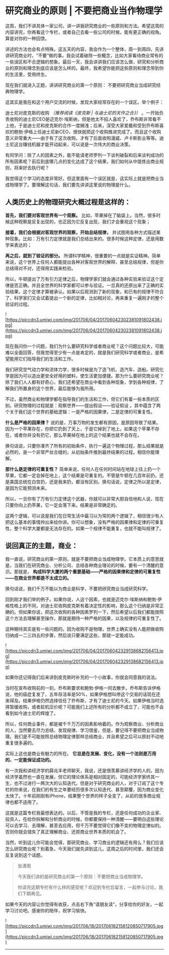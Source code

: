 # 研究商业的原则 | 不要把商业当作物理学

这周，我们不讲具体一家公司，讲一讲我研究商业的一些原则和方法。希望这周的内容讲完，你再看这个专栏，或者自己去看一些公司的时候，能有更正确的视角。算是对你的一种回馈。

讲述的方法也会有点特殊。这五天的内容，我会作为一个整体，周一到周四，先讲讲研究商业时，“不要”做的事。我会试着破除一些概念，比如大家看待商业常有的一些误区和不合逻辑的想象。最后一天，我会讲讲我们应该怎么做，研究和分析商业的原则和理念到底应该是怎么样的。最终，我希望你能把这些原则和理念带到你的生活里，受用终生。

现在我们就进入正题，讲讲研究商业的第一个原则： 不要把研究商业当成研究经典物理学。

这其实是我在和这个用户交流的时候，发现大家经常存在的一个误区。举个例子：

迪士尼对皮克斯的收购 *（推荐阅读《皮克斯 | 与迪士尼的天作之合》）* 。一开始负责收购的迪士尼CEO是迈克尔·埃斯纳，但是他太不招人喜欢了，乔布斯非常看不上他，于是迪士尼和皮克斯的合作一度搁浅；后来，深受大家爱戴和受到乔布斯喜欢的鲍勃·伊格上任迪士尼新CEO，很快就把这个收购推进完成了。而且这个收购意义非常重大——由于有了这次收购，才有了后面收购漫威、卢卡斯影业等等。迪士尼这台赚钱机器才能开动起来，可以说是一次伟大的商业决策。

有同学问：除了人的因素之外，能不能请老师罗列一下谈判破裂和后来谈判成功的所有因素呢？前后到底哪几点的变化达成了这个结果，我们如何从中提炼出商业规则，将来好去执行呢？

我觉得这个学习的态度非常好。但这里面有一个误区就是，这实际上就是把商业当成物理学了。要理解这句话，我们要先讲讲这里说的物理是什么。

## 人类历史上的物理研究大概过程是这样的：

 **首先，我们要对客观世界有一个观察。** 比如，苹果掉在了脑袋上。当然，很多时候这种观察是反复出现的，也正因为它反复出现，我们才会重视这个现象；

 **接着，我们会根据对客观世界的观察，开始总结规律，** 并试图用各种方式描述某种现象。比如：万有引力定律就是我们总结出来的。很多时候这种定律，还是用数学来表达的；

 **再之后，就到了验证的部分。** 所谓科学精神，很重要的一点就是实证精神。简单来说，这个世界上任何人都能提出各种对客观世界的解释，甚至总结规律，但是你总结得对不对，还得用实践来检验。

所以，牛顿提出了万有引力定律之后，物理学家们就会通过各种实验来验证这个定律是否正确。并且全世界的科学家都可以参与验证。一旦真的还原出来了正确的实验结果，这个定律才算被承认。如果以后观测到了新的现象，和已有的规律不符合了，科学家们又会试着提出一个新的定律，比如相对论，再来重复一遍刚才的整个验证的过程。

![https://piccdn3.umiwi.com/img/201706/04/201706042302381091802438.jpg](https://piccdn3.umiwi.com/img/201706/04/201706042302381091802438.jpg)

现在我问你一个问题，我们为什么要研究科学或者商业呢？这个问题比较大，可能难以全面回答，但我觉得至少有一点是肯定的，就是我们研究科学或者商业，是希望能用它们指导我们的生活和工作。

我们研究空气动力学和流体力学，很多时候是为了造飞机、造汽车、造船。研究化学是因为可以造出更安全好用的塑料，使生活更加便捷。那为什么要研究商业呢？除了我们人人都有好奇心，我们还希望在商业中看到各种现象，学到各种规律，了解我们所置身的这个世界，最后能够为我所用。

不过，虽然商业和物理学都在指导我们的生活和工作，但它们有着一些本质的区别。研究物理的过程就是：观察世界——提出假设——验证假设 。其中蕴含了两个关于我们这个世界的基础逻辑：一是严格的因果律，二是定律的可重复性。

 **什么是严格的因果律？** 说的是，万事万物的发生都有原因，是原因导致了结果。因为一个苹果存在，你把它扔到了天上，于是它掉到了地上。如果这个苹果不存在，或者你并没有扔它，那么苹果掉在地上的这个结果也就不会存在。

换句话说，只要你凑齐了所有的初始条件，执行一遍这个物理过程，那么结果就是必然的，是一个非常严丝合缝的，从初始条件推到最终结果的过程。相信你能理解。

 **那什么是定律的可重复性？** 简单来说，任何人在任何时间站在地球上往上扔一个苹果，它都一定会掉在地上，这个结果是可重复的。不管是牛顿在几百年前扔，还是美国总统在白宫扔，还是我来扔，都没有区别。换句话说，定律之所以是定律，是因为它能预测未来。

所以，一旦你有了万有引力定律这个武器，你就可以非常大胆自信地和人说，现在只要你向上扔苹果，它一定会落下来。结果是非常确定的。

这两个逻辑，可以说是我们在日常生活中最习以为常的两个逻辑了，相信很少有人把这么基本的事情拎出来给你讲。你可以想象，没有严格的因果律和定律的可重复性，整个科学大厦都是无法存在的。如果一个规律不能重复，也就不能叫规律了。

## 说回真正的主题，商业：

我一直说，研究商业的第一原则，就是不要把商业当成物理学。它本质上的意思就是，当我们在研究商业、分析公司、总结各种商业理论的时候，要有一个清醒的意识。那就是， **构成科学大厦的两个重要基础——严格的因果律和定律的可重复性——在商业世界都是不太成立的。** 

换句话说，我们千万不能以为商业是科学，不要把研究商业当成研究科学。

回到刚才我们举的例子。如果你说，人这个因素，也就是迈克尔·埃斯纳和鲍勃·伊格性格上的不同，对迪士尼收购皮克斯有着决定性的影响，那么这个归纳是非常正确的。但如果你说，把这次收购的各种因素罗列一下，然后希望以后我们都能按照这个方法去理解甚至操作，那就是期待一种严格的因果，以及规律的可重复性了。

这种期待其实是有一些问题的。因为收购不是物理，世界上确实没有人能把做收购归纳成一二三四五的步骤，然后说只要满足这些，那就一定能成功。

![https://piccdn3.umiwi.com/img/201706/04/201706042329138682156413.jpg](https://piccdn3.umiwi.com/img/201706/04/201706042329138682156413.jpg)

如果你还记得我们后来讲到皮克斯时补充的一个小故事，你就会同意我的说法。

当时在宣布收购前的一刻，乔布斯要求和鲍勃·伊格一同去散步。乔布斯告诉伊格说，他的癌症复发了，五年存活率是50%，如果伊格想叫停这个交易的话现在还来得及。结果伊格仍然选择信任了乔布斯，才有了迪士尼的今天。如果伊格当时选择暂缓收购，或者趁机压价呢？可能我们上述所有的分析都不成立了，可能也不会看到如今迪士尼的辉煌了。

所以，任何商业事件，都是被千千万万的因素影响着的。作为观察商业、分析商业的人，当然要去尽力总结、发现规律、学习借鉴，但是，要记得不要把商业当成物理。我们是不可能按照总结物理定律那样总结商业，并且希望之后可以原封不动地重复很多遍的。

实际上这也是商业有魅力的所在。 **它总是在发展、变化，没有一个法则是万用的、一定能保证成功的。**

有一次我和讲经济学的薛兆丰老师聊天，我说，还是很羡慕讲经济学的人的。因为经济学虽然也一直在发展，但它的理论体系是相对固定的，可能经济学家终其一生，也不过进行一两次大的认知迭代。但是对于研究商业的人，对于订阅了这个专栏的你来说，在我们的有生之年要经历很多次认知迭代、甚至颠覆，因为商业变化太快了。十年前刚刚有iPhone，结果整个世界的样子全变了，从前的很多商业规律也都不适用了。

这就是这篇专栏我最想表达的。以后，不管是我的专栏，还是任何成功的企业家、投资人，在给你拆解和分析商业的时候，你都要保持一种清醒——要明白这些理论可以去学习、去理解，甚至去应用，但千万不要觉得它们像不变的物理定律似的。否则你就会错失了真正理解商业、还原商业世界本质的机会了。

当然，听到这儿你可能会觉得，那研究商业、学习商业的逻辑还有用么？我们应该怎么研究商业呢？别着急，今天我们就先讲到这儿，这周之后的时间里，我们还会反复说到这个话题。

> 张潇雨
> 
> 今天我们讲的是研究商业的第一个原则：不要把商业当成物理学。
> 
> 你读完这期专栏有什么样的感受呢？欢迎到专栏后留言，一起参与讨论。我们下期再见。

如果今天的内容让你觉得有收获，点击右下角“请朋友读”，分享给你的好友，一起学习讨论吧。感谢你的陪伴，祝学习愉快。

![https://piccdn3.umiwi.com/img/201706/18/201706182158120850717905.jpg](https://piccdn3.umiwi.com/img/201706/18/201706182158120850717905.jpg)

---
